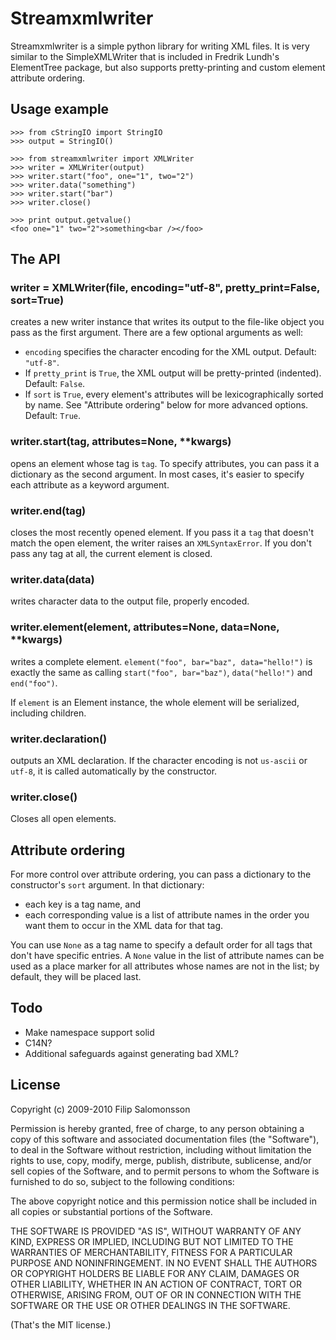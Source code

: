 Streamxmlwriter
===============

Streamxmlwriter is a simple python library for writing XML files. It
is very similar to the SimpleXMLWriter that is included in Fredrik
Lundh's ElementTree package, but also supports pretty-printing and
custom element attribute ordering.


Usage example
-------------

    >>> from cStringIO import StringIO
    >>> output = StringIO()

    >>> from streamxmlwriter import XMLWriter
    >>> writer = XMLWriter(output)
    >>> writer.start("foo", one="1", two="2")
    >>> writer.data("something")
    >>> writer.start("bar")
    >>> writer.close()
    
    >>> print output.getvalue()
    <foo one="1" two="2">something<bar /></foo>
    

The API
-------

### writer = XMLWriter(file, encoding="utf-8", pretty_print=False, sort=True)

creates a new writer instance that writes its output to the file-like
object you pass as the first argument. There are a few optional
arguments as well:

* `encoding` specifies the character encoding for the XML output.
  Default: `"utf-8"`.
* If `pretty_print` is `True`, the XML output will be pretty-printed
  (indented). Default: `False`.
* If `sort` is `True`, every element's attributes will be
  lexicographically sorted by name. See "Attribute ordering" below for
  more advanced options. Default: `True`.

### writer.start(tag, attributes=None, **kwargs)
opens an element whose tag is `tag`. To specify attributes, you can
pass it a dictionary as the second argument. In most cases, it's
easier to specify each attribute as a keyword argument.

### writer.end(tag)
closes the most recently opened element. If you pass it a `tag` that
doesn't match the open element, the writer raises an `XMLSyntaxError`.
If you don't pass any tag at all, the current element is closed.

### writer.data(data)
writes character data to the output file, properly encoded.

### writer.element(element, attributes=None, data=None, **kwargs)
writes a complete element. `element("foo", bar="baz", data="hello!")`
is exactly the same as calling `start("foo", bar="baz")`,
`data("hello!")` and `end("foo")`.

If `element` is an Element instance, the whole element will be
serialized, including children.

### writer.declaration()
outputs an XML declaration. If the character encoding is not
`us-ascii` or `utf-8`, it is called automatically by the constructor.

### writer.close()
Closes all open elements.


Attribute ordering
------------------

For more control over attribute ordering, you can pass a dictionary to
the constructor's `sort` argument. In that dictionary:

* each key is a tag name, and
* each corresponding value is a list of attribute names in the order
  you want them to occur in the XML data for that tag.

You can use `None` as a tag name to specify a default order for all
tags that don't have specific entries. A `None` value in the list of
attribute names can be used as a place marker for all attributes whose
names are not in the list; by default, they will be placed last.


Todo
----

* Make namespace support solid
* C14N?
* Additional safeguards against generating bad XML?


License
-------

Copyright (c) 2009-2010 Filip Salomonsson

Permission is hereby granted, free of charge, to any person obtaining a copy
of this software and associated documentation files (the "Software"), to deal
in the Software without restriction, including without limitation the rights
to use, copy, modify, merge, publish, distribute, sublicense, and/or sell
copies of the Software, and to permit persons to whom the Software is
furnished to do so, subject to the following conditions:

The above copyright notice and this permission notice shall be included in
all copies or substantial portions of the Software.

THE SOFTWARE IS PROVIDED "AS IS", WITHOUT WARRANTY OF ANY KIND, EXPRESS OR
IMPLIED, INCLUDING BUT NOT LIMITED TO THE WARRANTIES OF MERCHANTABILITY,
FITNESS FOR A PARTICULAR PURPOSE AND NONINFRINGEMENT. IN NO EVENT SHALL THE
AUTHORS OR COPYRIGHT HOLDERS BE LIABLE FOR ANY CLAIM, DAMAGES OR OTHER
LIABILITY, WHETHER IN AN ACTION OF CONTRACT, TORT OR OTHERWISE, ARISING FROM,
OUT OF OR IN CONNECTION WITH THE SOFTWARE OR THE USE OR OTHER DEALINGS IN
THE SOFTWARE.

(That's the MIT license.)